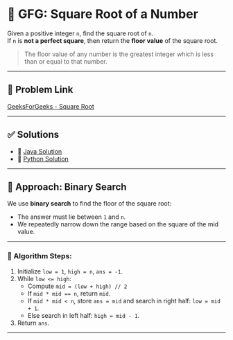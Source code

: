 # 🧩 GFG: Square Root of a Number

Given a positive integer `n`, find the square root of `n`.  
If `n` is **not a perfect square**, then return the **floor value** of the square root.

> The floor value of any number is the greatest integer which is less than or equal to that number.

---

## 🔗 Problem Link

[GeeksForGeeks - Square Root](https://www.geeksforgeeks.org/problems/square-root/1)

---

## ✅ Solutions

- 🔹 [Java Solution](./Square_Root.java)
- 🔹 [Python Solution](./Square_Root.py)

---

## 🧠 Approach: Binary Search

We use **binary search** to find the floor of the square root:

- The answer must lie between `1` and `n`.
- We repeatedly narrow down the range based on the square of the mid value.

---

### 📌 Algorithm Steps:

1. Initialize `low = 1`, `high = n`, `ans = -1`.
2. While `low <= high`:
   - Compute `mid = (low + high) // 2`
   - If `mid * mid == n`, return `mid`.
   - If `mid * mid < n`, store `ans = mid` and search in right half: `low = mid + 1`.
   - Else search in left half: `high = mid - 1`.
3. Return `ans`.

---
